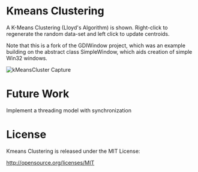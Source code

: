 Kmeans Clustering
=================

A K-Means Clustering (Lloyd's Algorithm) is shown. Right-click to regenerate the random data-set and left click to update centroids.  
 
Note that this is a fork of the GDIWindow project, which was an example building on the abstract class SimpleWindow, which aids creation of simple Win32 windows.  

![kMeansCluster Capture](https://raw.github.com/AlexShows/kMeansCluster/master/kMC_cap.jpg) 

Future Work
===========

Implement a threading model with synchronization

License
=======
Kmeans Clustering is released under the MIT License:  

http://opensource.org/licenses/MIT
